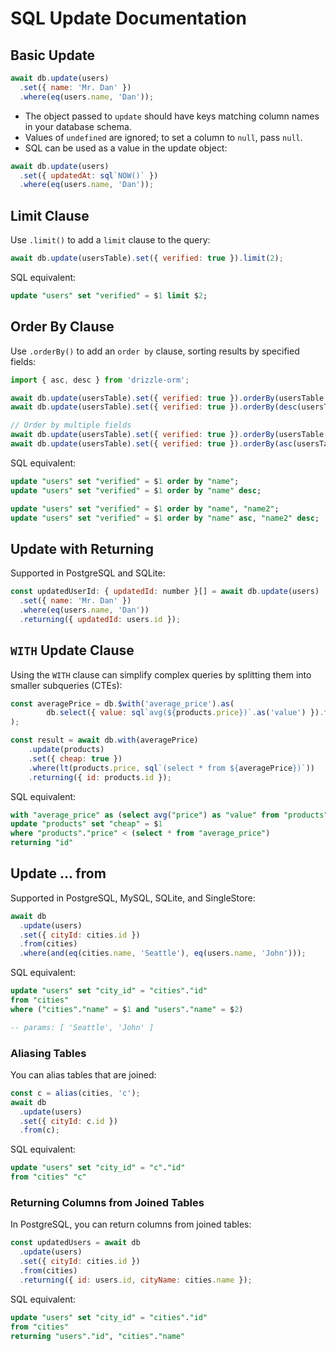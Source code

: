 # SQL Update Documentation

## Basic Update

```javascript
await db.update(users)
  .set({ name: 'Mr. Dan' })
  .where(eq(users.name, 'Dan'));
```

- The object passed to `update` should have keys matching column names in your database schema.
- Values of `undefined` are ignored; to set a column to `null`, pass `null`.
- SQL can be used as a value in the update object:

```javascript
await db.update(users)
  .set({ updatedAt: sql`NOW()` })
  .where(eq(users.name, 'Dan'));
```

## Limit Clause

Use `.limit()` to add a `limit` clause to the query:

```javascript
await db.update(usersTable).set({ verified: true }).limit(2);
```

SQL equivalent:

```sql
update "users" set "verified" = $1 limit $2;
```

## Order By Clause

Use `.orderBy()` to add an `order by` clause, sorting results by specified fields:

```javascript
import { asc, desc } from 'drizzle-orm';

await db.update(usersTable).set({ verified: true }).orderBy(usersTable.name);
await db.update(usersTable).set({ verified: true }).orderBy(desc(usersTable.name));

// Order by multiple fields
await db.update(usersTable).set({ verified: true }).orderBy(usersTable.name, usersTable.name2);
await db.update(usersTable).set({ verified: true }).orderBy(asc(usersTable.name), desc(usersTable.name2));
```

SQL equivalent:

```sql
update "users" set "verified" = $1 order by "name";
update "users" set "verified" = $1 order by "name" desc;

update "users" set "verified" = $1 order by "name", "name2";
update "users" set "verified" = $1 order by "name" asc, "name2" desc;
```

## Update with Returning

Supported in PostgreSQL and SQLite:

```javascript
const updatedUserId: { updatedId: number }[] = await db.update(users)
  .set({ name: 'Mr. Dan' })
  .where(eq(users.name, 'Dan'))
  .returning({ updatedId: users.id });
```

## `WITH` Update Clause

Using the `WITH` clause can simplify complex queries by splitting them into smaller subqueries (CTEs):

```javascript
const averagePrice = db.$with('average_price').as(
        db.select({ value: sql`avg(${products.price})`.as('value') }).from(products)
);

const result = await db.with(averagePrice)
    .update(products)
    .set({ cheap: true })
    .where(lt(products.price, sql`(select * from ${averagePrice})`))
    .returning({ id: products.id });
```

SQL equivalent:

```sql
with "average_price" as (select avg("price") as "value" from "products")
update "products" set "cheap" = $1
where "products"."price" < (select * from "average_price")
returning "id"
```

## Update … from

Supported in PostgreSQL, MySQL, SQLite, and SingleStore:

```javascript
await db
  .update(users)
  .set({ cityId: cities.id })
  .from(cities)
  .where(and(eq(cities.name, 'Seattle'), eq(users.name, 'John')));
```

SQL equivalent:

```sql
update "users" set "city_id" = "cities"."id"
from "cities"
where ("cities"."name" = $1 and "users"."name" = $2)

-- params: [ 'Seattle', 'John' ]
```

### Aliasing Tables

You can alias tables that are joined:

```javascript
const c = alias(cities, 'c');
await db
  .update(users)
  .set({ cityId: c.id })
  .from(c);
```

SQL equivalent:

```sql
update "users" set "city_id" = "c"."id"
from "cities" "c"
```

### Returning Columns from Joined Tables

In PostgreSQL, you can return columns from joined tables:

```javascript
const updatedUsers = await db
  .update(users)
  .set({ cityId: cities.id })
  .from(cities)
  .returning({ id: users.id, cityName: cities.name });
```

SQL equivalent:

```sql
update "users" set "city_id" = "cities"."id"
from "cities"
returning "users"."id", "cities"."name"
```